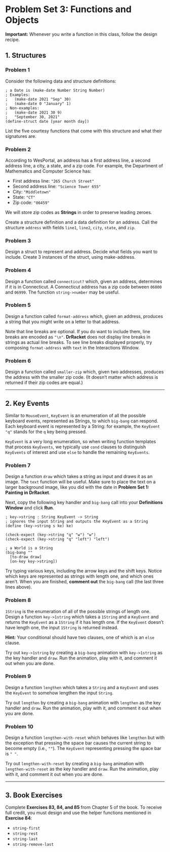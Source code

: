 # Problem Set 3: Functions and Objects

**Important:** Whenever you write a function in this class, follow the design recipe. 

## 1. Structures

### Problem 1
Consider the following data and structure definitions:

```racket
; a Date is (make-date Number String Number)
; Examples:
;   (make-date 2021 "Sep" 30)
;   (make-date 0 "January" 1)
; Non-examples:
;   (make-date 2021 30 9)
;   "September 30, 2021"
(define-struct date [year month day])
```

List the five courtesy functions that come with this structure and what their signatures are.

### Problem 2
According to WesPortal, an address has a first address line, a second address line, a city, a state, and a zip code. For example, the Department of Mathematics and Computer Science has:

- First address line: `"265 Church Street"`
- Second address line: `"Science Tower 655"`
- City: `"Middletown"`
- State: `"CT"`
- Zip code: `"06459"`

We will store zip codes as **Strings** in order to preserve leading zeroes.

Create a structure definition and a data definition for an address. Call the structure `address` with fields `line1`, `line2`, `city`, `state`, and `zip`.

### Problem 3
Design a struct to represent and address. Decide what fields you want to include. Create 3 instances of the struct, using make-address.

### Problem 4
Design a function called `connecticut?` which, given an address, determines if it is in Connecticut. A Connecticut address has a zip code between `06000` and `06999`. The function `string->number` may be useful.

### Problem 5
Design a function called `format-address` which, given an address, produces a string that you might write on a letter to that address. 

Note that line breaks are optional. If you do want to include them, line breaks are encoded as `"\n"`. **DrRacket** does not display line breaks in strings as actual line breaks. To see line breaks displayed properly, try composing `format-address` with `text` in the Interactions Window.

### Problem 6
Design a function called `smaller-zip` which, given two addresses, produces the address with the smaller zip code. (It doesn’t matter which address is returned if their zip codes are equal.)

---

## 2. Key Events

Similar to `MouseEvent`, `KeyEvent` is an enumeration of all the possible keyboard events, represented as Strings, to which `big-bang` can respond. Each keyboard event is represented by a String: for example, the `KeyEvent "q"` stands for the `q` key being pressed.

`KeyEvent` is a very long enumeration, so when writing function templates that process `KeyEvents`, we typically use `cond` clauses to distinguish `KeyEvents` of interest and use `else` to handle the remaining `KeyEvents`.

### Problem 7
Design a function `draw` which takes a string as input and draws it as an image. The `text` function will be useful. Make sure to place the text on a larger background image, like you did with the date in **Problem Set 1: Painting in DrRacket**.

Next, copy the following key handler and `big-bang` call into your **Definitions Window** and click **Run**.

```racket
; key->string : String KeyEvent -> String
; ignores the input String and outputs the KeyEvent as a String
(define (key->string s ke) ke)
 
(check-expect (key->string "q" "w") "w")
(check-expect (key->string "q" "left") "left")
 
; a World is a String
(big-bang ""
  [to-draw draw]
  [on-key key->string])
```

Try typing various keys, including the arrow keys and the shift keys. Notice which keys are represented as strings with length one, and which ones aren’t. When you are finished, **comment out** the `big-bang` call (the last three lines above).

### Problem 8
`1String` is the enumeration of all of the possible strings of length one. Design a function `key->1string` which takes a `1String` and a `KeyEvent` and returns the `KeyEvent` as a `1String` if it has length one. If the `KeyEvent` doesn’t have length one, the input `1String` is returned instead. 

**Hint:** Your conditional should have two clauses, one of which is an `else` clause.

Try out `key->1string` by creating a `big-bang` animation with `key->1string` as the key handler and `draw`. Run the animation, play with it, and comment it out when you are done.

### Problem 9
Design a function `lengthen` which takes a `String` and a `KeyEvent` and uses the `KeyEvent` to somehow lengthen the input `String`.

Try out `lengthen` by creating a `big-bang` animation with `lengthen` as the key handler and `draw`. Run the animation, play with it, and comment it out when you are done.

### Problem 10
Design a function `lengthen-with-reset` which behaves like `lengthen` but with the exception that pressing the space bar causes the current string to become empty (i.e., `""`). The `KeyEvent` representing pressing the space bar is `" "`.

Try out `lengthen-with-reset` by creating a `big-bang` animation with `lengthen-with-reset` as the key handler and `draw`. Run the animation, play with it, and comment it out when you are done.

---

## 3. Book Exercises

Complete **Exercises 83, 84, and 85** from Chapter 5 of the book. To receive full credit, you must design and use the helper functions mentioned in **Exercise 84**:

- `string-first`
- `string-rest`
- `string-last`
- `string-remove-last`

